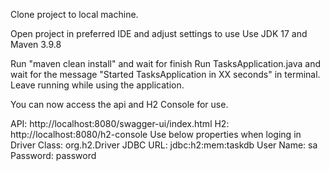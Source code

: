 Clone project to local machine.

Open project in preferred IDE and adjust settings to use Use JDK 17 and Maven 3.9.8

Run "maven clean install" and wait for finish
Run TasksApplication.java and wait for the message "Started TasksApplication in XX seconds" in terminal.
Leave running while using the application.

You can now access the api and H2 Console for use.

API: http://localhost:8080/swagger-ui/index.html
H2: http://localhost:8080/h2-console
    Use below properties when loging in
    Driver Class: org.h2.Driver
    JDBC URL: jdbc:h2:mem:taskdb
    User Name: sa
    Password: password
